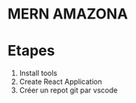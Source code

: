 # MERN AMAZONA

# Etapes
1. Install tools
2. Create React Application
3. Créer un repot git par vscode

